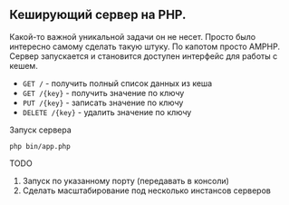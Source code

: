 
Кеширующий сервер на PHP. 
----------------------------------------
Какой-то важной уникальной задачи он не несет. Просто было интересно самому сделать такую штуку. 
По капотом просто AMPHP.
Сервер запускается и становится доступен интерфейс для работы с кешем.
- `GET /` - получить полный список данных из кеша 
- `GET /{key}` - получить значение по ключу 
- `PUT /{key}` - записать значение по ключу 
- `DELETE /{key}` - удалить значение по ключу

Запуск сервера

```shell
php bin/app.php
```

TODO
1. Запуск по указанному порту (передавать в консоли)
2. Сделать масштабирование под несколько инстансов серверов